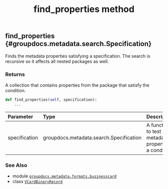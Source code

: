﻿---
title: find_properties method
second_title: GroupDocs.Metadata for Python via .NET API References
description: 
type: docs
url: /python-net/groupdocs.metadata.formats.businesscard/vcardbinaryrecord/find_properties/
is_root: false
weight: 40
---

## find_properties {#groupdocs.metadata.search.Specification}

Finds the metadata properties satisfying a specification. 
The search is recursive so it affects all nested packages as well.


### Returns 


A collection that contains properties from the package that satisfy the condition.


```python
def find_properties(self, specification):
    ...
```


| Parameter | Type | Description |
| :- | :- | :- |
| specification | groupdocs.metadata.search.Specification | A function to test each metadata property for a condition. |



### See Also
* module [`groupdocs.metadata.formats.businesscard`](../../)
* class [`VCardBinaryRecord`](/metadata/python-net/groupdocs.metadata.formats.businesscard/vcardbinaryrecord)
